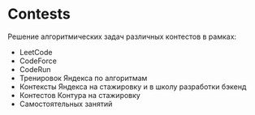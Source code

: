 # Сontests

 Решение алгоритмических задач различных контестов в рамках:

* LeetCode
* CodeForce
* CodeRun
* Тренировок Яндекса по алгоритмам
* Контексты Яндекса на стажировку и в школу разработки бэкенд
* Контестов Контура на стажировку
* Самостоятельных занятий
